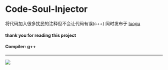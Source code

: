 # Code-Soul-Injector
将代码加入很多扰民的注释但不会让代码有误(c++)
同时发布于 [luogu](https://vink.blog.luogu.org/dai-ma-ling-hun-zhu-ru-qi)
#### thank you for reading this project
#### Compiler: g++
***
![](https://ipcounter.ihcr.top/)
